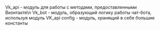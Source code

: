 Vk_api - модуль для работы с методами, предоставленными Вконтакте\n
Vk_bot - модуль, образующий логику работы чат-бота, используя модуль VK_api
config - модуль, хранящий в себе большие константы
